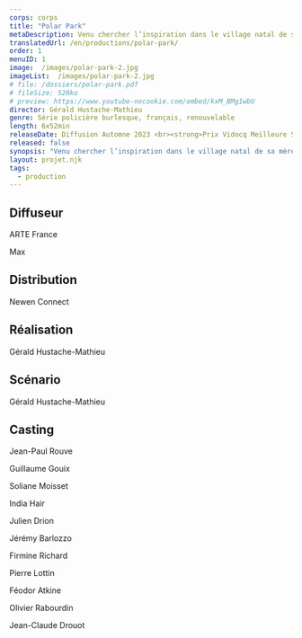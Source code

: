 ```yaml
---
corps: corps
title: "Polar Park"
metaDescription: Venu chercher l’inspiration dans le village natal de sa mère, un auteur de romans policiers se retrouve à enquêter sur les traces d’un serial-killer des plus artistiques.
translatedUrl: /en/productions/polar-park/
order: 1
menuID: 1
image:  /images/polar-park-2.jpg
imageList:  /images/polar-park-2.jpg
# file: /dossiers/polar-park.pdf
# fileSize: 520ko
# preview: https://www.youtube-nocookie.com/embed/kxM_BMg1wbU
director: Gérald Hustache-Mathieu
genre: Série policière burlesque, français, renouvelable
length: 6x52min
releaseDate: Diffusion Automne 2023 <br><strong>Prix Vidocq Meilleure Série Policière 2023 Séries Mania</strong>
released: false
synopsis: "Venu chercher l’inspiration dans le village natal de sa mère, un auteur de romans policiers se retrouve à enquêter sur les traces d’un serial-killer des plus artistiques."
layout: projet.njk
tags:
  - production
---
```


<div class="grid-col">

## Diffuseur
ARTE France 

Max

## Distribution
Newen Connect 
​ 
## Réalisation
Gérald Hustache-Mathieu 
​ 
## Scénario
Gérald Hustache-Mathieu

</div>


<div class="grid-col">

## Casting
Jean-Paul Rouve

Guillaume Gouix

Soliane Moisset

India Hair

Julien Drion

Jérémy Barlozzo

Firmine Richard

Pierre Lottin

Féodor Atkine

Olivier Rabourdin

Jean-Claude Drouot

</div>
